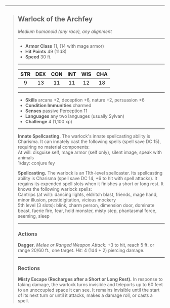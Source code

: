 ***
> ## Warlock of the Archfey
> *Medium humanoid (any race), any alignment*
> 
> ***
> 
> - **Armor Class** 11, (14 with mage armor)
> - **Hit Points** 49 (11d8)
> - **Speed** 30 ft.
> 
> ***
> 
> |STR|DEX|CON|INT|WIS|CHA|
> |:---:|:---:|:---:|:---:|:---:|:---:|
> |9|13|11|11|12|18|
> 
> ***
> 
> - **Skills** arcana +2, deception +6, nature +2, persuasion +6
> - **Condition Immunities** charmed
> - **Senses** passive Perception 11
> - **Languages** any two languages (usually Sylvan)
> - **Challenge** 4 (1,100 xp)
> 
> ***
> 
> **Innate Spellcasting.** The warlock's innate spellcasting ability is Charisma. It can innately cast the following spells (spell save DC 15), requiring no material components:  
> At will: disguise self, mage armor (self only), silent image, speak with animals  
> 1/day: conjure fey
> 
> **Spellcasting.** The warlock is an 11th-level spellcaster. Its spellcasting ability is Charisma (spell save DC 14, +6 to hit with spell attacks). It regains its expended spell slots when it finishes a short or long rest. It knows the following warlock spells:  
> Cantrips (at will): dancing lights, eldritch blast, friends, mage hand, minor illusion, prestidigitation, vicious mockery  
> 5th level (3 slots): blink, charm person, dimension door, dominate beast, faerie fire, fear, hold monster, misty step, phantasmal force, seeming, sleep
> 
> ***
> 
> ### Actions
> **Dagger.** *Melee or Ranged Weapon Attack:* +3 to hit, reach 5 ft. or range 20/60 ft., one target. *Hit:* 4 (1d4 + 2) piercing damage.
> 
> ***
> 
> ### Rections
> **Misty Escape (Recharges after a Short or Long Rest).** In response to taking damage, the warlock turns invisible and teleports up to 60 feet to an unoccupied space it can see. It remains invisible until the start of its next turn or until it attacks, makes a damage roll, or casts a spell.